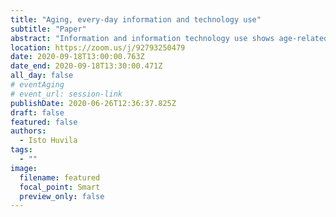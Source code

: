 ```yaml
---
title: "Aging, every-day information and technology use"
subtitle: "Paper"
abstract: "Information and information technology use shows age-related patterns. This presentation outlines a approach of age-related trajectories of how information and technology use surface as challenges during the life-course of individuals based on trajectories of relative exposure to different types of information technologies and information that unfold as real options in everyday-life."
location: https://zoom.us/j/92793250479
date: 2020-09-18T13:00:00.763Z
date_end: 2020-09-18T13:30:00.471Z
all_day: false
# eventAging
# event_url: session-link
publishDate: 2020-06-26T12:36:37.825Z
draft: false
featured: false
authors:
  - Isto Huvila
tags:
  - ""
image:
  filename: featured
  focal_point: Smart
  preview_only: false
---
```

